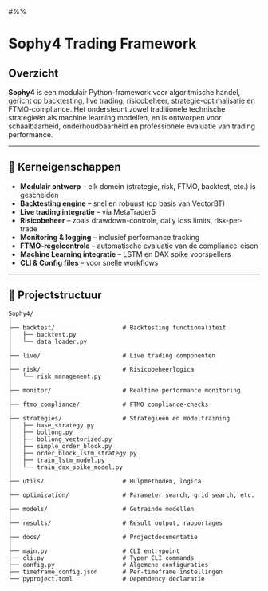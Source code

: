 #%%
# Sophy4 Trading Framework

## Overzicht

**Sophy4** is een modulair Python-framework voor algoritmische handel, gericht op backtesting, live trading, risicobeheer, strategie-optimalisatie en FTMO-compliance. Het ondersteunt zowel traditionele technische strategieën als machine learning modellen, en is ontworpen voor schaalbaarheid, onderhoudbaarheid en professionele evaluatie van trading performance.

---

## 🔑 Kerneigenschappen

- **Modulair ontwerp** – elk domein (strategie, risk, FTMO, backtest, etc.) is gescheiden
- **Backtesting engine** – snel en robuust (op basis van VectorBT)
- **Live trading integratie** – via MetaTrader5
- **Risicobeheer** – zoals drawdown-controle, daily loss limits, risk-per-trade
- **Monitoring & logging** – inclusief performance tracking
- **FTMO-regelcontrole** – automatische evaluatie van de compliance-eisen
- **Machine Learning integratie** – LSTM en DAX spike voorspellers
- **CLI & Config files** – voor snelle workflows

---

## 📁 Projectstructuur

```plaintext
Sophy4/
│
├── backtest/                   # Backtesting functionaliteit
│   ├── backtest.py
│   └── data_loader.py
│
├── live/                       # Live trading componenten
│
├── risk/                       # Risicobeheerlogica
│   └── risk_management.py
│
├── monitor/                    # Realtime performance monitoring
│
├── ftmo_compliance/            # FTMO compliance-checks
│
├── strategies/                 # Strategieën en modeltraining
│   ├── base_strategy.py
│   ├── bollong.py
│   ├── bollong_vectorized.py
│   ├── simple_order_block.py
│   ├── order_block_lstm_strategy.py
│   ├── train_lstm_model.py
│   └── train_dax_spike_model.py
│
├── utils/                      # Hulpmethoden, logica
│
├── optimization/               # Parameter search, grid search, etc.
│
├── models/                     # Getrainde modellen
│
├── results/                    # Result output, rapportages
│
├── docs/                       # Projectdocumentatie
│
├── main.py                     # CLI entrypoint
├── cli.py                      # Typer CLI commands
├── config.py                   # Algemene configuraties
├── timeframe_config.json       # Per-timeframe instellingen
└── pyproject.toml              # Dependency declaratie
